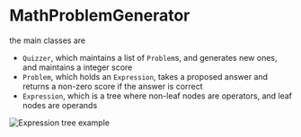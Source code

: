 # MathProblemGenerator

the main classes are 

 - `Quizzer`, which maintains a list of `Problem`s, and generates new ones, and maintains a integer score
 - `Problem`, which holds an `Expression`, takes a proposed answer and returns a non-zero score if the answer is correct
 - `Expression`, which is a tree where non-leaf nodes are operators, and leaf nodes are operands

![Expression tree example](http://i.imgur.com/W4wo1DM.png)

